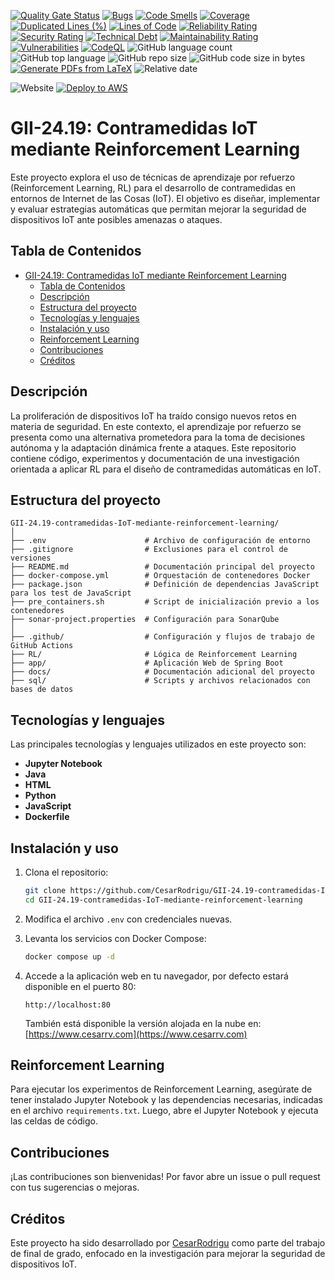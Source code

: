 [![Quality Gate Status](https://sonarcloud.io/api/project_badges/measure?project=CesarRodrigu_GII-24.19-contramedidas-IoT-mediante-reinforcement-learning&metric=alert_status)](https://sonarcloud.io/summary/new_code?id=CesarRodrigu_GII-24.19-contramedidas-IoT-mediante-reinforcement-learning)
[![Bugs](https://sonarcloud.io/api/project_badges/measure?project=CesarRodrigu_GII-24.19-contramedidas-IoT-mediante-reinforcement-learning&metric=bugs)](https://sonarcloud.io/summary/new_code?id=CesarRodrigu_GII-24.19-contramedidas-IoT-mediante-reinforcement-learning)
[![Code Smells](https://sonarcloud.io/api/project_badges/measure?project=CesarRodrigu_GII-24.19-contramedidas-IoT-mediante-reinforcement-learning&metric=code_smells)](https://sonarcloud.io/summary/new_code?id=CesarRodrigu_GII-24.19-contramedidas-IoT-mediante-reinforcement-learning)
[![Coverage](https://sonarcloud.io/api/project_badges/measure?project=CesarRodrigu_GII-24.19-contramedidas-IoT-mediante-reinforcement-learning&metric=coverage)](https://sonarcloud.io/summary/new_code?id=CesarRodrigu_GII-24.19-contramedidas-IoT-mediante-reinforcement-learning)
[![Duplicated Lines (%)](https://sonarcloud.io/api/project_badges/measure?project=CesarRodrigu_GII-24.19-contramedidas-IoT-mediante-reinforcement-learning&metric=duplicated_lines_density)](https://sonarcloud.io/summary/new_code?id=CesarRodrigu_GII-24.19-contramedidas-IoT-mediante-reinforcement-learning)
[![Lines of Code](https://sonarcloud.io/api/project_badges/measure?project=CesarRodrigu_GII-24.19-contramedidas-IoT-mediante-reinforcement-learning&metric=ncloc)](https://sonarcloud.io/summary/new_code?id=CesarRodrigu_GII-24.19-contramedidas-IoT-mediante-reinforcement-learning)
[![Reliability Rating](https://sonarcloud.io/api/project_badges/measure?project=CesarRodrigu_GII-24.19-contramedidas-IoT-mediante-reinforcement-learning&metric=reliability_rating)](https://sonarcloud.io/summary/new_code?id=CesarRodrigu_GII-24.19-contramedidas-IoT-mediante-reinforcement-learning)
[![Security Rating](https://sonarcloud.io/api/project_badges/measure?project=CesarRodrigu_GII-24.19-contramedidas-IoT-mediante-reinforcement-learning&metric=security_rating)](https://sonarcloud.io/summary/new_code?id=CesarRodrigu_GII-24.19-contramedidas-IoT-mediante-reinforcement-learning)
[![Technical Debt](https://sonarcloud.io/api/project_badges/measure?project=CesarRodrigu_GII-24.19-contramedidas-IoT-mediante-reinforcement-learning&metric=sqale_index)](https://sonarcloud.io/summary/new_code?id=CesarRodrigu_GII-24.19-contramedidas-IoT-mediante-reinforcement-learning)
[![Maintainability Rating](https://sonarcloud.io/api/project_badges/measure?project=CesarRodrigu_GII-24.19-contramedidas-IoT-mediante-reinforcement-learning&metric=sqale_rating)](https://sonarcloud.io/summary/new_code?id=CesarRodrigu_GII-24.19-contramedidas-IoT-mediante-reinforcement-learning)
[![Vulnerabilities](https://sonarcloud.io/api/project_badges/measure?project=CesarRodrigu_GII-24.19-contramedidas-IoT-mediante-reinforcement-learning&metric=vulnerabilities)](https://sonarcloud.io/summary/new_code?id=CesarRodrigu_GII-24.19-contramedidas-IoT-mediante-reinforcement-learning)
[![CodeQL](https://github.com/CesarRodrigu/GII-24.19-contramedidas-IoT-mediante-reinforcement-learning/actions/workflows/github-code-scanning/codeql/badge.svg)](https://github.com/CesarRodrigu/GII-24.19-contramedidas-IoT-mediante-reinforcement-learning/actions/workflows/github-code-scanning/codeql)
![GitHub language count](https://img.shields.io/github/languages/count/CesarRodrigu/GII-24.19-contramedidas-IoT-mediante-reinforcement-learning)
![GitHub top language](https://img.shields.io/github/languages/top/CesarRodrigu/GII-24.19-contramedidas-IoT-mediante-reinforcement-learning)
![GitHub repo size](https://img.shields.io/github/repo-size/CesarRodrigu/GII-24.19-contramedidas-IoT-mediante-reinforcement-learning)
![GitHub code size in bytes](https://img.shields.io/github/languages/code-size/CesarRodrigu/GII-24.19-contramedidas-IoT-mediante-reinforcement-learning)
[![Generate PDFs from LaTeX](https://github.com/CesarRodrigu/GII-24.19-contramedidas-IoT-mediante-reinforcement-learning/actions/workflows/Generate-PDFs.yml/badge.svg)](https://github.com/CesarRodrigu/GII-24.19-contramedidas-IoT-mediante-reinforcement-learning/actions/workflows/Generate-PDFs.yml)
![Relative date](https://img.shields.io/date/1749506399?label=Release%20date)


![Website](https://img.shields.io/website?url=https%3A%2F%2Fwww.cesarrv.com%3Fstatus%3Dtrue)
[![Deploy to AWS](https://github.com/CesarRodrigu/GII-24.19-contramedidas-IoT-mediante-reinforcement-learning/actions/workflows/aws.yml/badge.svg)](https://github.com/CesarRodrigu/GII-24.19-contramedidas-IoT-mediante-reinforcement-learning/actions/workflows/aws.yml)

# GII-24.19: Contramedidas IoT mediante Reinforcement Learning

Este proyecto explora el uso de técnicas de aprendizaje por refuerzo (Reinforcement Learning, RL) para el desarrollo de
contramedidas en entornos de Internet de las Cosas (IoT). El objetivo es diseñar, implementar y evaluar estrategias
automáticas que permitan mejorar la seguridad de dispositivos IoT ante posibles amenazas o ataques.

## Tabla de Contenidos

- [GII-24.19: Contramedidas IoT mediante Reinforcement Learning](#gii-2419-contramedidas-iot-mediante-reinforcement-learning)
  - [Tabla de Contenidos](#tabla-de-contenidos)
  - [Descripción](#descripción)
  - [Estructura del proyecto](#estructura-del-proyecto)
  - [Tecnologías y lenguajes](#tecnologías-y-lenguajes)
  - [Instalación y uso](#instalación-y-uso)
  - [Reinforcement Learning](#reinforcement-learning)
  - [Contribuciones](#contribuciones)
  - [Créditos](#créditos)

## Descripción

La proliferación de dispositivos IoT ha traído consigo nuevos retos en materia de seguridad. En este contexto, el
aprendizaje por refuerzo se presenta como una alternativa prometedora para la toma de decisiones autónoma y la
adaptación dinámica frente a ataques. Este repositorio contiene código, experimentos y documentación de una
investigación orientada a aplicar RL para el diseño de contramedidas automáticas en IoT.

## Estructura del proyecto

```
GII-24.19-contramedidas-IoT-mediante-reinforcement-learning/
│
├── .env                      # Archivo de configuración de entorno
├── .gitignore                # Exclusiones para el control de versiones
├── README.md                 # Documentación principal del proyecto
├── docker-compose.yml        # Orquestación de contenedores Docker
├── package.json              # Definición de dependencias JavaScript para los test de JavaScript
├── pre_containers.sh         # Script de inicialización previo a los contenedores
├── sonar-project.properties  # Configuración para SonarQube
│
├── .github/                  # Configuración y flujos de trabajo de GitHub Actions
├── RL/                       # Lógica de Reinforcement Learning
├── app/                      # Aplicación Web de Spring Boot
├── docs/                     # Documentación adicional del proyecto
├── sql/                      # Scripts y archivos relacionados con bases de datos
```

## Tecnologías y lenguajes

Las principales tecnologías y lenguajes utilizados en este proyecto son:

- **Jupyter Notebook**
- **Java**
- **HTML**
- **Python**
- **JavaScript**
- **Dockerfile**

## Instalación y uso

1. Clona el repositorio:
   ```bash
   git clone https://github.com/CesarRodrigu/GII-24.19-contramedidas-IoT-mediante-reinforcement-learning.git
   cd GII-24.19-contramedidas-IoT-mediante-reinforcement-learning
   ```

2. Modifica el archivo `.env` con credenciales nuevas.

3. Levanta los servicios con Docker Compose:
   ```bash
   docker compose up -d
   ```
4. Accede a la aplicación web en tu navegador, por defecto estará disponible en el puerto 80:
   ```
   http://localhost:80
   ```
   También está disponible la versión alojada en la nube en:
   [https://www.cesarrv.com](https://www.cesarrv.com)

## Reinforcement Learning

Para ejecutar los experimentos de Reinforcement Learning, asegúrate de tener instalado Jupyter Notebook y las
dependencias necesarias, indicadas en el archivo `requirements.txt`. Luego, abre el Jupyter Notebook y ejecuta las
celdas de código.

## Contribuciones

¡Las contribuciones son bienvenidas! Por favor abre un issue o pull request con tus sugerencias o mejoras.

## Créditos

Este proyecto ha sido desarrollado por [CesarRodrigu](https://github.com/CesarRodrigu) como parte del trabajo de final
de grado, enfocado en la investigación para mejorar la seguridad de dispositivos IoT. 